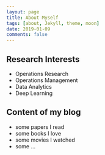 ```yaml
---
layout: page
title: About Myself
tags: [about, Jekyll, theme, moon]
date: 2019-01-09
comments: false
---
```

    
## Research Interests

- Operations Research
- Operations Management
- Data Analytics
- Deep Learning

## Content of my blog
- some papers I read
- some books I love
- some movies I watched
- some ...

